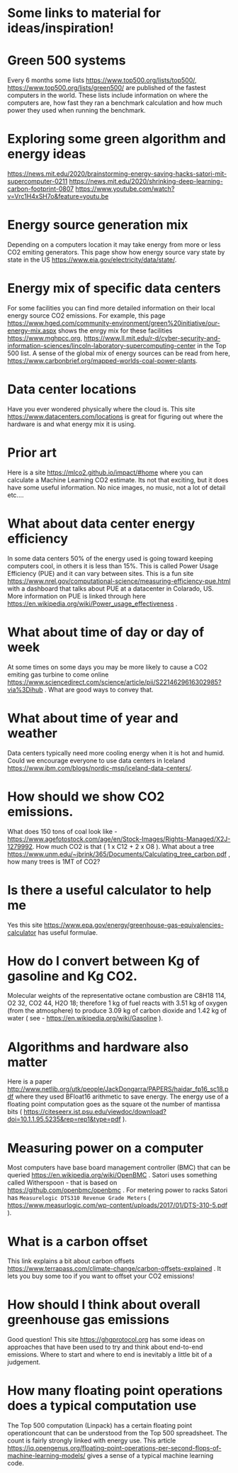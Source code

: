 # Some links to material for ideas/inspiration!

# Green 500 systems
Every 6 months some lists 
https://www.top500.org/lists/top500/, https://www.top500.org/lists/green500/ are published of the fastest computers in the world. 
These lists include information on where the computers are, how fast they ran a benchmark calculation and how much power
they used when running the benchmark.

# Exploring some green algorithm and energy ideas
https://news.mit.edu/2020/brainstorming-energy-saving-hacks-satori-mit-supercomputer-0211
https://news.mit.edu/2020/shrinking-deep-learning-carbon-footprint-0807
https://www.youtube.com/watch?v=Vrc1H4xSH7o&feature=youtu.be

# Energy source generation mix
Depending on a computers location it may take energy from more or less CO2 emiting generators. 
This page show how energy source vary state by state in the US https://www.eia.gov/electricity/data/state/.

# Energy mix of specific data centers
For some facilities you can find more detailed information on their local energy source CO2 emissions. For example, this
page https://www.hged.com/community-environment/green%20initiative/our-energy-mix.aspx shows the enrgy mix for these
facilities https://www.mghpcc.org, https://www.ll.mit.edu/r-d/cyber-security-and-information-sciences/lincoln-laboratory-supercomputing-center
in the Top 500 list. A sense of the global mix of energy sources can be read from here, https://www.carbonbrief.org/mapped-worlds-coal-power-plants. 


# Data center locations
Have you ever wondered physically where the cloud is. This site https://www.datacenters.com/locations is great for figuring out where the hardware is and what energy mix 
it is using. 

# Prior art
Here is a site https://mlco2.github.io/impact/#home where you can calculate a Machine Learning CO2 estimate. Its not that exciting, but it does have some useful information. No nice images, no music, not a lot of detail etc.... 

# What about data center energy efficiency
In some data centers 50% of the energy used is going toward keeping computers cool, in others it is less than 15%. This is called Power Usage Efficiency (PUE) and it can vary between sites. This is a fun site https://www.nrel.gov/computational-science/measuring-efficiency-pue.html with a dashboard that talks about PUE at a datacenter in Colarado, US. More information on PUE is linked through here https://en.wikipedia.org/wiki/Power_usage_effectiveness .

# What about time of day or day of week
At some times on some days you may be more likely to cause a CO2 emiting gas turbine to come online https://www.sciencedirect.com/science/article/pii/S2214629616302985?via%3Dihub . What are good ways to convey that. 

# What about time of year and weather
Data centers typically need more cooling energy when it is hot and humid. Could we encourage everyone to use data centers
in Iceland https://www.ibm.com/blogs/nordic-msp/iceland-data-centers/. 


# How should we show CO2 emissions.
What does 150 tons of coal look like - https://www.agefotostock.com/age/en/Stock-Images/Rights-Managed/X2J-1279992. How much CO2 is that ( 1 x C12 + 2 x O8 ).
What about a tree https://www.unm.edu/~jbrink/365/Documents/Calculating_tree_carbon.pdf , how many trees is 1MT of CO2? 

# Is there a useful calculator to help me
Yes this site https://www.epa.gov/energy/greenhouse-gas-equivalencies-calculator has useful formulae. 

# How do I convert between Kg of gasoline and Kg CO2. 
Molecular weights of the representative octane combustion are C8H18 114, O2 32, CO2 44, H2O 18; therefore 1 kg of fuel reacts with 3.51 kg of oxygen (from the atmosphere) to produce 3.09 kg of carbon dioxide and 1.42 kg of water ( see -  https://en.wikipedia.org/wiki/Gasoline ). 

# Algorithms and hardware also matter
Here is a paper http://www.netlib.org/utk/people/JackDongarra/PAPERS/haidar_fp16_sc18.pdf where they used BFloat16 arithmetic to save energy.
The energy use of a floating point computation goes as the square ot the number of mantissa bits ( https://citeseerx.ist.psu.edu/viewdoc/download?doi=10.1.1.95.5235&rep=rep1&type=pdf ). 

# Measuring power on a computer
Most computers have base board management controller (BMC) that can be queried https://en.wikipedia.org/wiki/OpenBMC .
Satori uses something called Witherspoon - that is based on https://github.com/openbmc/openbmc .
For metering power to racks Satori has ```Measurelogic DTS310 Revenue Grade Meters``` ( https://www.measurlogic.com/wp-content/uploads/2017/01/DTS-310-5.pdf ).

# What is a carbon offset
This link explains a bit about carbon offsets https://www.terrapass.com/climate-change/carbon-offsets-explained . It lets you buy some too if you
want to offset your CO2 emissions!

# How should I think about overall greenhouse gas emissions
Good question! This site https://ghgprotocol.org has some ideas on approaches that have been used to try and think about end-to-end emissions. Where to start and 
where to end is inevitably a little bit of a judgement. 

# How many floating point operations does a typical computation use
The Top 500 computation (Linpack) has a certain floating point operationcount that can be understood from the Top 500 spreadsheet. The 
count is fairly strongly linked with energy use. This article 
https://iq.opengenus.org/floating-point-operations-per-second-flops-of-machine-learning-models/ gives a sense of a typical 
machine learning code. 

